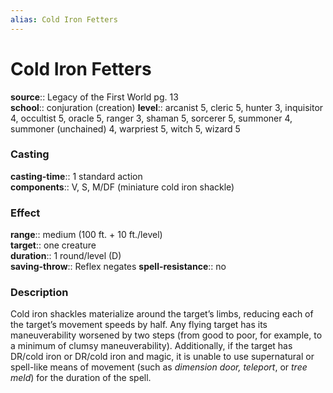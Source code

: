 ```yaml
---
alias: Cold Iron Fetters
---
```


# Cold Iron Fetters 

**source**:: Legacy of the First World pg. 13  
**school**:: conjuration (creation)
**level**:: arcanist 5, cleric 5, hunter 3, inquisitor 4, occultist 5, oracle 5, ranger 3, shaman 5, sorcerer 5, summoner 4, summoner (unchained) 4, warpriest 5, witch 5, wizard 5

### Casting 

**casting-time**:: 1 standard action  
**components**:: V, S, M/DF (miniature cold iron shackle)

### Effect 

**range**:: medium (100 ft. + 10 ft./level)  
**target**:: one creature  
**duration**:: 1 round/level (D)  
**saving-throw**:: Reflex negates
**spell-resistance**:: no

### Description 

Cold iron shackles materialize around the target’s limbs, reducing each of the target’s movement speeds by half. Any flying target has its maneuverability worsened by two steps (from good to poor, for example, to a minimum of clumsy maneuverability). Additionally, if the target has DR/cold iron or DR/cold iron and magic, it is unable to use supernatural or spell-like means of movement (such as *dimension door, teleport*, or *tree meld*) for the duration of the spell.
